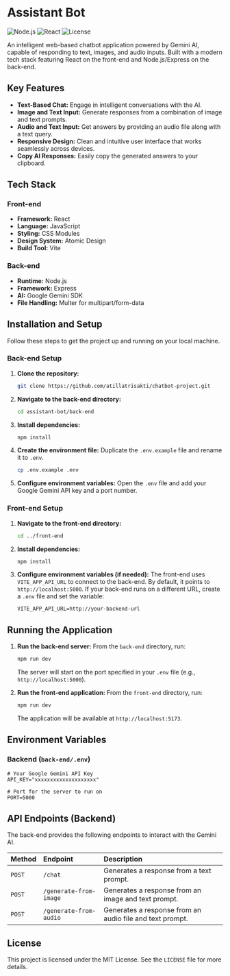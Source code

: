 # Assistant Bot

![Node.js](https://img.shields.io/badge/Node.js-20.x-blue?style=for-the-badge&logo=node.js)
![React](https://img.shields.io/badge/React-18.x-blue?style=for-the-badge&logo=react)
![License](https://img.shields.io/badge/License-MIT-green?style=for-the-badge)

An intelligent web-based chatbot application powered by Gemini AI, capable of responding to text, images, and audio inputs. Built with a modern tech stack featuring React on the front-end and Node.js/Express on the back-end.

## Key Features

- **Text-Based Chat:** Engage in intelligent conversations with the AI.
- **Image and Text Input:** Generate responses from a combination of image and text prompts.
- **Audio and Text Input:** Get answers by providing an audio file along with a text query.
- **Responsive Design:** Clean and intuitive user interface that works seamlessly across devices.
- **Copy AI Responses:** Easily copy the generated answers to your clipboard.

## Tech Stack

### Front-end

- **Framework:** React
- **Language:** JavaScript
- **Styling:** CSS Modules
- **Design System:** Atomic Design
- **Build Tool:** Vite

### Back-end

- **Runtime:** Node.js
- **Framework:** Express
- **AI:** Google Gemini SDK
- **File Handling:** Multer for multipart/form-data

## Installation and Setup

Follow these steps to get the project up and running on your local machine.

### Back-end Setup

1.  **Clone the repository:**

    ```bash
    git clone https://github.com/atillatrisakti/chatbot-project.git
    ```

2.  **Navigate to the back-end directory:**

    ```bash
    cd assistant-bot/back-end
    ```

3.  **Install dependencies:**

    ```bash
    npm install
    ```

4.  **Create the environment file:**
    Duplicate the `.env.example` file and rename it to `.env`.

    ```bash
    cp .env.example .env
    ```

5.  **Configure environment variables:**
    Open the `.env` file and add your Google Gemini API key and a port number.

### Front-end Setup

1.  **Navigate to the front-end directory:**

    ```bash
    cd ../front-end
    ```

2.  **Install dependencies:**

    ```bash
    npm install
    ```

3.  **Configure environment variables (if needed):**
    The front-end uses `VITE_APP_API_URL` to connect to the back-end. By default, it points to `http://localhost:5000`. If your back-end runs on a different URL, create a `.env` file and set the variable:
    ```
    VITE_APP_API_URL=http://your-backend-url
    ```

## Running the Application

1.  **Run the back-end server:**
    From the `back-end` directory, run:

    ```bash
    npm run dev
    ```

    The server will start on the port specified in your `.env` file (e.g., `http://localhost:5000`).

2.  **Run the front-end application:**
    From the `front-end` directory, run:
    ```bash
    npm run dev
    ```
    The application will be available at `http://localhost:5173`.

## Environment Variables

### Backend (`back-end/.env`)

```
# Your Google Gemini API Key
API_KEY="xxxxxxxxxxxxxxxxxxxx"

# Port for the server to run on
PORT=5000
```

## API Endpoints (Backend)

The back-end provides the following endpoints to interact with the Gemini AI.

| Method | Endpoint               | Description                                              |
| :----- | :--------------------- | :------------------------------------------------------- |
| `POST` | `/chat`                | Generates a response from a text prompt.                 |
| `POST` | `/generate-from-image` | Generates a response from an image and text prompt.      |
| `POST` | `/generate-from-audio` | Generates a response from an audio file and text prompt. |

## License

This project is licensed under the MIT License. See the `LICENSE` file for more details.
